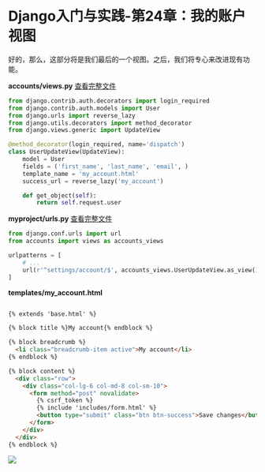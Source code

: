 # Django入门与实践-第24章：我的账户视图

好的，那么，这部分将是我们最后的一个视图。之后，我们将专心来改进现有功能。

**accounts/views.py** [查看完整文件](https://gist.github.com/vitorfs/ea62417b7a450050f2feeeb69b775996)

```python
from django.contrib.auth.decorators import login_required
from django.contrib.auth.models import User
from django.urls import reverse_lazy
from django.utils.decorators import method_decorator
from django.views.generic import UpdateView

@method_decorator(login_required, name='dispatch')
class UserUpdateView(UpdateView):
    model = User
    fields = ('first_name', 'last_name', 'email', )
    template_name = 'my_account.html'
    success_url = reverse_lazy('my_account')

    def get_object(self):
        return self.request.user
```

**myproject/urls.py** [查看完整文件](https://gist.github.com/vitorfs/27d87452e7584cb8c489625f507ed7aa#file-urls-py-L32)

```python
from django.conf.urls import url
from accounts import views as accounts_views

urlpatterns = [
    # ...
    url(r'^settings/account/$', accounts_views.UserUpdateView.as_view(), name='my_account'),
]
```

**templates/my_account.html** 

```html

{% extends 'base.html' %}

{% block title %}My account{% endblock %}

{% block breadcrumb %}
  <li class="breadcrumb-item active">My account</li>
{% endblock %}

{% block content %}
  <div class="row">
    <div class="col-lg-6 col-md-8 col-sm-10">
      <form method="post" novalidate>
        {% csrf_token %}
        {% include 'includes/form.html' %}
        <button type="submit" class="btn btn-success">Save changes</button>
      </form>
    </div>
  </div>
{% endblock %}
```

![](./statics/6-7.png)